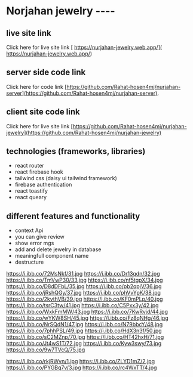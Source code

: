 # Norjahan jewelry ----
## live site link
Click here for live site link [ https://nurjahan-jewelry.web.app/]( https://nurjahan-jewelry.web.app/)

## server side code link
Click here for code link [https://github.com/Rahat-hosen4mj/nurjahan-server](https://github.com/Rahat-hosen4mj/nurjahan-server).

## client site code link
Click here for live site link [https://github.com/Rahat-hosen4mj/nurjahan-jewelry](https://github.com/Rahat-hosen4mj/nurjahan-jewelry)

## technologies (frameworks, libraries) 
* react router
* react firebase hook
* tailwind css (daisy ui tailwind framework)
* firebase authentication
* react toastify
* react queary


## different features and functionality
* context Api
* you can give review
* show error mgs
* add and delete jewelry in database
* meaningfull component name
* destructure

https://i.ibb.co/72MsNkf/31.jpg
https://i.ibb.co/Dr13qdn/32.jpg
https://i.ibb.co/TmVwP30/33.jpg
https://i.ibb.co/nf5tgpX/34.jpg
https://i.ibb.co/D8dDFbL/35.jpg
https://i.ibb.co/pb2qpjV/36.jpg
https://i.ibb.co/jRshQGy/37.jpg
https://i.ibb.co/phVvYpK/38.jpg
https://i.ibb.co/2kvthVB/39.jpg
https://i.ibb.co/KF0mPLp/40.jpg
https://i.ibb.co/tsrC3tw/41.jpg
https://i.ibb.co/C5Pxx3y/42.jpg
https://i.ibb.co/WxkFmMW/43.jpg
https://i.ibb.co/7KwRvjd/44.jpg
https://i.ibb.co/wYKW8SH/45.jpg
https://i.ibb.co/Fz8qNHg/46.jpg
https://i.ibb.co/NrSQdN1/47.jpg
https://i.ibb.co/N79bbcY/48.jpg
https://i.ibb.co/7phhPSL/49.jpg
https://i.ibb.co/HdX3n3f/50.jpg
https://i.ibb.co/sC2MZnp/70.jpg
https://i.ibb.co/HT42hxH/71.jpg
https://i.ibb.co/Jt4wS1T/72.jpg
https://i.ibb.co/Kyw3swy/73.jpg
https://i.ibb.co/9w7TVcQ/75.jpg

https://i.ibb.co/rkjRWvn/1.jpg
https://i.ibb.co/ZLYD1mZ/2.jpg
https://i.ibb.co/PYGBq7v/3.jpg
https://i.ibb.co/rc4WxTT/4.jpg
